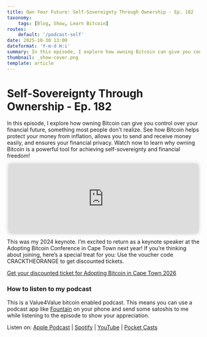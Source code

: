 ```yaml
---
title: Own Your Future: Self-Sovereignty Through Ownership - Ep. 182
taxonomy:
    tags: [Blog, Show, Learn Bitcoin]
routes:
    default: '/podcast-self'
date: 2025-10-30 13:00
dateformat: 'Y-m-d H:i'
summary: In this episode, I explore how owning Bitcoin can give you control over your financial future, something most people don't realize. Keynote from Adopting Bitcoin in Cape Town.
thumbnail: _show-cover.png
template: article
---
```


# Self-Sovereignty Through Ownership - Ep. 182

In this episode, I explore how owning Bitcoin can give you control over your financial future, something most people don't realize. See how Bitcoin helps protect your money from inflation, allows you to send and receive money easily, and ensures your financial privacy. Watch now to learn why owning Bitcoin is a powerful tool for achieving self-sovereignty and financial freedom!

<iframe src="https://www.vodio.fr/frameplay.php?idref=28754&urlref=1" style="border: 0px none; box-shadow: rgba(0, 0, 0, 0.28) 0px 0px 10px; width: calc(100% - 10px); height: 180px; margin-left: 5px; padding: 0;" scrolling="no"></iframe>

This was my 2024 keynote. I’m excited to return as a keynote speaker at the Adopting Bitcoin Conference in Cape Town next year! If you’re thinking about joining, here’s a special treat for you: Use the ​voucher code CRACKTHEORANGE​ to get discounted tickets.

[Get your discounted ticket for Adopting Bitcoin in Cape Town 2026](https://pretix.eu/machankura/ABCPT26/redeem?voucher=CRACKTHEORANGE)

### How to listen to my podcast

This is a Value4Value bitcoin enabled podcast. This means you can use a podcast app like [Fountain](https://fountain.fm) on your phone and send some satoshis to me while listening to the episode to show your appreciation. 

Listen on: [Apple Podcast](https://podcasts.apple.com/at/podcast/the-anita-posch-show-a-bitcoin-only-podcast/id1432576313) | [Spotify](https://open.spotify.com/show/0EJu3cMWF0AMxeO8NMH71z) | [YouTube](https://www.youtube.com/playlist?list=PL2zepPkogWotoUrb4T2XjLHa3SGHT5IX-) | [Pocket Casts](https://pca.st/YYPf) 


